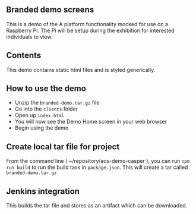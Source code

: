 ## Branded demo screens
This is a demo of the A platform functionality mocked for use on a Raspberry Pi. The Pi will be setup during the exhibition for interested individuals to view.

## Contents
This demo contains static html files and is styled generically.

## How to use the demo
- Unzip the `branded-demo.tar.gz` file
- Go into the `clients` folder
- Open up `index.html`
- You will now see the Demo Home screen in your web browser
- Begin using the demo

## Create local tar file for project
From the command line ( ~/repository/aos-demo-casper ), you can run `npm run build` to run the build task in `package.json`. This will create a tar called `branded-demo.tar.gz`

## Jenkins integration
This builds the tar file and stores as an artifact which can be downloaded.
